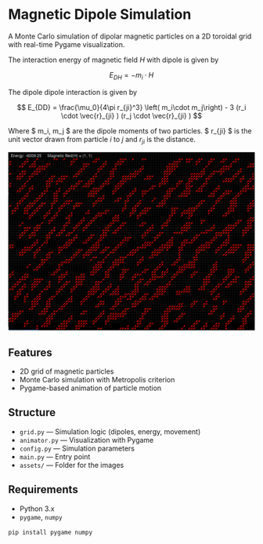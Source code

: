 # Magnetic Dipole Simulation

A Monte Carlo simulation of dipolar magnetic particles on a 2D toroidal grid with real-time Pygame visualization.

The interaction energy of magnetic field $H$ with dipole is given by 
```math
E_{DH} = - m_i \cdot H
```
The dipole dipole interaction is given by 

```math
 E_{DD} = \frac{\mu_0}{4\pi r_{ji}^3} \left( m_i\cdot m_j\right) - 3 (r_i \cdot \vec{r}_{ji} ) (r_j \cdot \vec{r}_{ji} )

```
Where $ m_i, m_j $ are the dipole moments of two particles. $ r_{ji} $ is the unit vector drawn from particle $i$ to $j$ and $r_{ji}$ is the distance.



![](assets/shot.png)


## Features

- 2D grid of magnetic particles
- Monte Carlo simulation with Metropolis criterion
- Pygame-based animation of particle motion

## Structure

- `grid.py` — Simulation logic (dipoles, energy, movement)
- `animator.py` — Visualization with Pygame
- `config.py` — Simulation parameters
- `main.py` — Entry point
- `assets/` — Folder for the images

## Requirements

- Python 3.x
- `pygame`, `numpy`

```bash
pip install pygame numpy